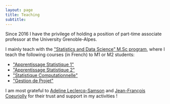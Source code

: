 ```yaml
---
layout: page
title: Teaching
subtitle: 
---
```


Since 2016 I have the privilege of holding a position of part-time associate professor at the University Grenoble-Alpes.


I mainly teach with the ["Statistics and Data Science" M.Sc program](https://formations.univ-grenoble-alpes.fr/fr/catalogue-2021/master-XB/master-mathematiques-et-applications-IAQKA8QE/parcours-statistique-et-sciences-de-sonnees-ssd-IB9H3QIQ.html), where I teach the following courses (in French) to M1 or M2 students: 

* ["Apprentissage Statistique 1"](../teaching_app-stat-1)
* ["Apprentissage Statistique 2"](../teaching_app-stat-2)
* ["Statistique Computationnelle"](../teaching_stat-comp)
* ["Gestion de Projet"](../teaching_project/)

I am most grateful to [Adeline Leclercq-Samson](http://adeline.e-samson.org/) and [Jean-François Coeurjolly](https://sites.google.com/site/homepagejfc/) for their trust and support in my activities !

